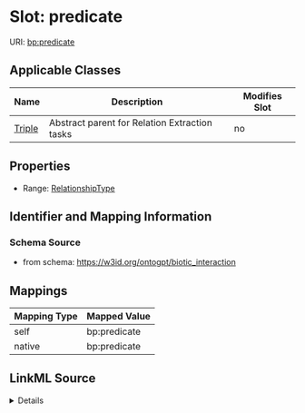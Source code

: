 

# Slot: predicate

URI: [bp:predicate](http://w3id.org/ontogpt/biotic-interaction-templatepredicate)



<!-- no inheritance hierarchy -->





## Applicable Classes

| Name | Description | Modifies Slot |
| --- | --- | --- |
| [Triple](Triple.md) | Abstract parent for Relation Extraction tasks |  no  |







## Properties

* Range: [RelationshipType](RelationshipType.md)





## Identifier and Mapping Information







### Schema Source


* from schema: https://w3id.org/ontogpt/biotic_interaction




## Mappings

| Mapping Type | Mapped Value |
| ---  | ---  |
| self | bp:predicate |
| native | bp:predicate |




## LinkML Source

<details>
```yaml
name: predicate
from_schema: https://w3id.org/ontogpt/biotic_interaction
rank: 1000
alias: predicate
owner: Triple
domain_of:
- Triple
range: RelationshipType

```
</details>